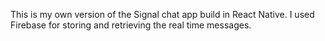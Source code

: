 This is my own version of the Signal chat app build in React Native. I used Firebase for storing and retrieving the real time messages.
